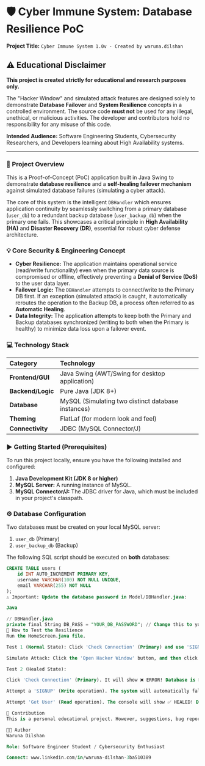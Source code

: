 # 🛡️ Cyber Immune System: Database Resilience PoC

**Project Title:** `Cyber Immune System 1.0v - Created by waruna.dilshan`

## ⚠️ Educational Disclaimer

**This project is created strictly for educational and research purposes only.**

The "Hacker Window" and simulated attack features are designed solely to demonstrate **Database Failover** and **System Resilience** concepts in a controlled environment. The source code **must not** be used for any illegal, unethical, or malicious activities. The developer and contributors hold no responsibility for any misuse of this code.

**Intended Audience:** Software Engineering Students, Cybersecurity Researchers, and Developers learning about High Availability systems.

---

### 📝 Project Overview

This is a Proof-of-Concept (PoC) application built in Java Swing to demonstrate **database resilience** and a **self-healing failover mechanism** against simulated database failures (simulating a cyber attack).

The core of this system is the intelligent `DBHandler` which ensures application continuity by seamlessly switching from a primary database (`user_db`) to a redundant backup database (`user_backup_db`) when the primary one fails. This showcases a critical principle in **High Availability (HA)** and **Disaster Recovery (DR)**, essential for robust cyber defense architecture.

### 💡 Core Security & Engineering Concept

* **Cyber Resilience:** The application maintains operational service (read/write functionality) even when the primary data source is compromised or offline, effectively preventing a **Denial of Service (DoS)** to the user data layer.
* **Failover Logic:** The `DBHandler` attempts to connect/write to the Primary DB first. If an exception (simulated attack) is caught, it automatically reroutes the operation to the Backup DB, a process often referred to as **Automatic Healing**.
* **Data Integrity:** The application attempts to keep both the Primary and Backup databases synchronized (writing to both when the Primary is healthy) to minimize data loss upon a failover event.

### 💻 Technology Stack

| Category | Technology |
| :--- | :--- |
| **Frontend/GUI** | Java Swing (AWT/Swing for desktop application) |
| **Backend/Logic** | Pure Java (JDK 8+) |
| **Database** | MySQL (Simulating two distinct database instances) |
| **Theming** | FlatLaf (for modern look and feel) |
| **Connectivity** | JDBC (MySQL Connector/J) |

### ▶️ Getting Started (Prerequisites)

To run this project locally, ensure you have the following installed and configured:

1.  **Java Development Kit (JDK 8 or higher)**
2.  **MySQL Server:** A running instance of MySQL.
3.  **MySQL Connector/J:** The JDBC driver for Java, which must be included in your project's classpath.

### ⚙️ Database Configuration

Two databases must be created on your local MySQL server:

1.  `user_db` (Primary)
2.  `user_backup_db` (Backup)

The following SQL script should be executed on **both** databases:

```sql
CREATE TABLE users (
    id INT AUTO_INCREMENT PRIMARY KEY,
    username VARCHAR(100) NOT NULL UNIQUE,
    email VARCHAR(255) NOT NULL
);
⚠️ Important: Update the database password in Model/DBHandler.java:

Java

// DBHandler.java
private final String DB_PASS = "YOUR_DB_PASSWORD"; // Change this to your actual MySQL password
🚀 How to Test the Resilience
Run the HomeScreen.java file.

Test 1 (Normal State): Click 'Check Connection' (Primary) and use 'SIGNUP'. Both operations should confirm connection to the Primary DB.

Simulate Attack: Click the 'Open Hacker Window' button, and then click 'Attack to Company Database'. This sets DBHandler.isPrimaryFailing = true;.

Test 2 (Healed State):

Click 'Check Connection' (Primary). It will show ❌ ERROR! Database is DOWN.

Attempt a 'SIGNUP' (Write operation). The system will automatically fall back, and the console will show ✅ HEALED! User registered successfully via Backup DB.

Attempt 'Get User' (Read operation). The console will show ✅ HEALED! Data read successfully from Backup DB.

🤝 Contribution
This is a personal educational project. However, suggestions, bug reports, and pull requests are welcome.

👨‍💻 Author
Waruna Dilshan

Role: Software Engineer Student / Cybersecurity Enthusiast

Connect: www.linkedin.com/in/waruna-dilshan-3ba510389
